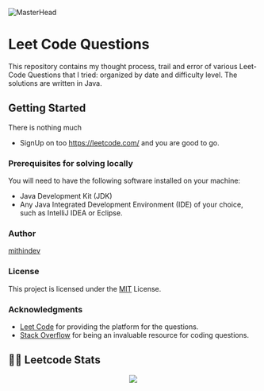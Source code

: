 ![MasterHead](https://miro.medium.com/max/1400/1*OxT7UjIwhklKE8d8SFyo7g.gif)


# Leet Code Questions

This repository contains my thought process, trail and error of various Leet-Code Questions that I tried: organized by date and difficulty level. The solutions are written in Java.

## Getting Started

There is nothing much
- SignUp on too https://leetcode.com/ and you are good to go.

### Prerequisites for solving locally

You will need to have the following software installed on your machine:

- Java Development Kit (JDK)
- Any Java Integrated Development Environment (IDE) of your choice, such as IntelliJ IDEA or Eclipse.

### Author

[mithindev](https://github.com/mithindev)

### License

This project is licensed under the [MIT](https://opensource.org/licenses/MIT) License.

### Acknowledgments

- [Leet Code](https://leetcode.com/) for providing the platform for the questions.
- [Stack Overflow](https://stackoverflow.com/) for being an invaluable resource for coding questions.

## 🧑‍💻 Leetcode Stats
<p align="center">
  <img align="center" src="https://leetcard.jacoblin.cool/mithindev?theme=unicorn"/>
</p>

